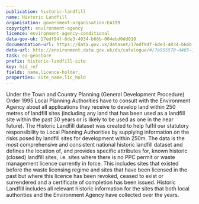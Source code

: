 ```yaml
---
publication: historic-landfill
name: Historic Landfill
organisation: government-organisation:EA199
copyright: environment-agency
licence: environment-agency-conditional
data-gov-uk: 17edf94f-6de3-4034-b66b-004ebd0dd010
documentation-url: https://data.gov.uk/dataset/17edf94f-6de3-4034-b66b-004ebd0dd010/historic-landfill
data-url: http://environment.data.gov.uk/ds/catalogue/#/7a955570-d465-11e4-a37c-f0def148f590
task: ea-geostore
prefix: historic-landfill-site
key: hid_ref
fields: name,licence-holder,
properties: site_name,lic_hold
---
```


Under the Town and Country Planning (General Development Procedure) Order 1995 Local Planning Authorities have to consult with the Environment Agency about all applications they receive to develop land within 250 metres of landfill sites (including any land that has been used as a landfill site within the past 30 years or is likely to be used as one in the near future). The Historic Landfill dataset was created to help fulfil our statutory responsibility to Local Planning Authorities by supplying information on the risks posed by landfill sites for development within 250m. The data is the most comprehensive and consistent national historic landfill dataset and defines the location of, and provides specific attributes for, known historic (closed) landfill sites, i.e. sites where there is no PPC permit or waste management licence currently in force. This includes sites that existed before the waste licensing regime and sites that have been licensed in the past but where this licence has been revoked, ceased to exist or surrendered and a certificate of completion has been issued. Historic Landfill includes all relevant historic information for the sites that both local authorities and the Environment Agency have collected over the years.
